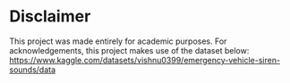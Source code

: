 # Disclaimer

This project was made entirely for academic purposes. For acknowledgements, this project makes use of the dataset below:
https://www.kaggle.com/datasets/vishnu0399/emergency-vehicle-siren-sounds/data
